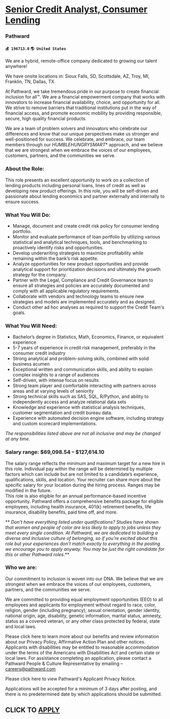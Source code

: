 # [Senior Credit Analyst, Consumer Lending](https://www.remotewlb.com/apply/senior-credit-analyst-consumer-lending-55569)  
### Pathward  
#### `💰 196713.0` `🌎 United States`  

We are a hybrid, remote-office company dedicated to growing our talent anywhere!

We have onsite locations in: Sioux Falls, SD, Scottsdale, AZ, Troy, MI, Franklin, TN, Dallas, TX

At Pathward, we take tremendous pride in our purpose to create financial inclusion for all™. We are a financial empowerment company that works with innovators to increase financial availability, choice, and opportunity for all. We strive to remove barriers that traditional institutions put in the way of financial access, and promote economic mobility by providing responsible, secure, high quality financial products.

We are a team of problem solvers and innovators who celebrate our differences and know that our unique perspectives make us stronger and well-positioned for success. We celebrate, and embrace, our team members through our ***HUMBLE*HUNGRY*SMART** approach, and we believe that we are strongest when we embrace the voices of our employees, customers, partners, and the communities we serve.

### About the Role:

This role presents an excellent opportunity to work on a collection of lending products including personal loans, lines of credit as well as developing new product offerings. In this role, you will be self-driven and passionate about lending economics and partner externally and internally to ensure success.

### What You Will Do:

  * Manage, document and create credit risk policy for consumer lending portfolio.
  * Monitor and evaluate performance of loan portfolio by utilizing various statistical and analytical techniques, tools, and benchmarking to proactively identify risks and opportunities.
  * Develop underwriting strategies to maximize profitability while remaining within the bank’s risk appetite.
  * Analyze opportunities for new product opportunities and provide analytical support for prioritization decisions and ultimately the growth strategy for the company.
  * Partner with the Legal, Compliance and Credit Governance team to ensure all strategies and policies are accurately documented and comply with all applicable regulatory requirements.
  * Collaborate with vendors and technology teams to ensure new strategies and models are implemented accurately and as designed.
  * Conduct other ad hoc analyses as required to support the Credit Team's goals.

### What You Will Need:

  * Bachelor’s degree in Statistics, Math, Economics, Finance, or equivalent experience
  * 5-7 years of experience in credit risk management, preferably in the consumer credit industry
  * Strong analytical and problem-solving skills, combined with solid business acumen
  * Exceptional written and communication skills, and ability to explain complex insights to a range of audiences
  * Self-driven, with intense focus on results
  * Strong team player and comfortable interacting with partners across areas and at varying levels of seniority
  * Strong technical skills such as SAS, SQL, R/Python, and ability to independently access and analyze relational data sets
  * Knowledge and experience with statistical analysis techniques, customer segmentation and credit bureau data.
  * Experience with automated decision engine software, including strategy and custom scorecard implementations.

 _The responsibilities listed above are not all inclusive and may be changed at any time._

### Salary range: $69,098.54 – $127,614.10

The salary range reflects the minimum and maximum target for a new hire in this role. Individual pay within the range will be determined by multiple factors which can include but are not limited to a candidate’s experience, qualifications, skills, and location. Your recruiter can share more about the specific salary for your location during the hiring process. Ranges may be modified in the future.  
This role is also eligible for an annual performance-based incentive opportunity. Pathward offers a comprehensive benefits package for eligible employees, including health insurance, 401(k) retirement benefits, life insurance, disability benefits, paid time off, and more.

 ** _Don’t have everything listed under qualifications? Studies have shown that women and people of color are less likely to apply to jobs unless they meet every single condition. At Pathward, we are dedicated to building a diverse and inclusive culture of belonging, so if you’re excited about this role but your experiences don’t match exactly to everything in the posting we encourage you to apply anyway. You may be just the right candidate for this or other Pathward roles._**

### Who we are:

Our commitment to inclusion is woven into our DNA. We believe that we are strongest when we embrace the voices of our employees, customers, partners, and the communities we serve.

We are committed to providing equal employment opportunities (EEO) to all employees and applicants for employment without regard to race, color, religion, gender (including pregnancy), sexual orientation, gender identity, national origin, age, disability, genetic information, marital status, amnesty, status as a covered veteran, or any other class protected by federal, state and local laws.

Please click here to learn more about our benefits and review information about our Privacy Policy, Affirmative Action Plan and other notices. Applicants with disabilities may be entitled to reasonable accommodation under the terms of the Americans with Disabilities Act and certain state or local laws. For assistance completing an application, please contact a Pathward People & Culture Representative by emailing – careers@pathward.com

Please click here to view Pathward's Applicant Privacy Notice.

Applications will be accepted for a minimum of 3 days after posting, and there is no predetermined date by which applications should be submitted.

  
## CLICK TO [APPLY](https://www.remotewlb.com/apply/senior-credit-analyst-consumer-lending-55569)

